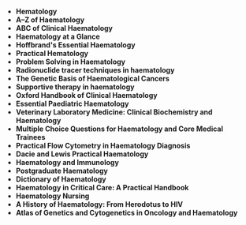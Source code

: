  

<ul>
  
 <li><b><a target="_blank" href="https://github.com/manjunath5496/Haematology-Books/blob/master/hae(1).pdf" style="text-decoration:none;">Hematology</a></b></li>
  
<li><b><a target="_blank" href="https://github.com/manjunath5496/Haematology-Books/blob/master/hae(2).pdf" style="text-decoration:none;">A–Z
of Haematology</a></b></li>

<li><b><a target="_blank" href="https://github.com/manjunath5496/Haematology-Books/blob/master/hae(3).pdf" style="text-decoration:none;">ABC of Clinical Haematology</a></b></li>                         
  <li><b><a target="_blank" href="https://github.com/manjunath5496/Haematology-Books/blob/master/hae(4).pdf" style="text-decoration:none;">Haematology at a Glance</a></b></li>
  
   <li><b><a target="_blank" href="https://github.com/manjunath5496/Haematology-Books/blob/master/hae(5).rar" style="text-decoration:none;">Hoffbrand's Essential Haematology</a></b></li>  
   
 <li><b><a target="_blank" href="https://github.com/manjunath5496/Haematology-Books/blob/master/hae(6).pdf" style="text-decoration:none;">Practical Hematology</a></b></li>
  
<li><b><a target="_blank" href="https://github.com/manjunath5496/Haematology-Books/blob/master/hae(7).pdf" style="text-decoration:none;"> Problem Solving in Haematology</a></b></li>

 <li><b><a target="_blank" href="https://github.com/manjunath5496/Haematology-Books/blob/master/hae(8).pdf" style="text-decoration:none;">Radionuclide tracer techniques in haematology</a></b></li>
  
<li><b><a target="_blank" href="https://github.com/manjunath5496/Haematology-Books/blob/master/hae(9).pdf" style="text-decoration:none;">The Genetic Basis of Haematological Cancers</a></b></li>

<li><b><a target="_blank" href="https://github.com/manjunath5496/Haematology-Books/blob/master/hae(10).pdf" style="text-decoration:none;">Supportive therapy in haematology</a></b></li>                         
  <li><b><a target="_blank" href="https://github.com/manjunath5496/Haematology-Books/blob/master/hae(11).pdf" style="text-decoration:none;">Oxford Handbook of Clinical Haematology</a></b></li>
  
   <li><b><a target="_blank" href="https://github.com/manjunath5496/Haematology-Books/blob/master/hae(12).pdf" style="text-decoration:none;">Essential Paediatric Haematology</a></b></li>  
   

<li><b><a target="_blank" href="https://github.com/manjunath5496/Haematology-Books/blob/master/hae(13).pdf" style="text-decoration:none;">Veterinary Laboratory Medicine: Clinical Biochemistry and Haematology</a></b></li>

<li><b><a target="_blank" href="https://github.com/manjunath5496/Haematology-Books/blob/master/hae(14).pdf" style="text-decoration:none;">Multiple Choice Questions for Haematology and Core Medical Trainees</a></b></li>                         
  <li><b><a target="_blank" href="https://github.com/manjunath5496/Haematology-Books/blob/master/hae(15).pdf" style="text-decoration:none;">Practical Flow Cytometry in Haematology Diagnosis</a></b></li>
  
   <li><b><a target="_blank" href="https://github.com/manjunath5496/Haematology-Books/blob/master/hae(16).pdf" style="text-decoration:none;">Dacie and Lewis Practical Haematology</a></b></li>  
   
  <li><b><a target="_blank" href="https://github.com/manjunath5496/Haematology-Books/blob/master/hae(17).pdf" style="text-decoration:none;">Haematology and Immunology</a></b></li>
  
   <li><b><a target="_blank" href="https://github.com/manjunath5496/Haematology-Books/blob/master/hae(18).rar" style="text-decoration:none;">Postgraduate Haematology</a></b></li>  

 <li><b><a target="_blank" href="https://github.com/manjunath5496/Haematology-Books/blob/master/hae(19).pdf" style="text-decoration:none;">Dictionary of Haematology</a></b></li>
  
   <li><b><a target="_blank" href="https://github.com/manjunath5496/Haematology-Books/blob/master/hae(20).pdf" style="text-decoration:none;">Haematology in Critical Care: A Practical Handbook</a></b></li>  
   
  <li><b><a target="_blank" href="https://github.com/manjunath5496/Haematology-Books/blob/master/hae(21).pdf" style="text-decoration:none;">Haematology Nursing</a></b></li>

  <li><b><a target="_blank" href="https://github.com/manjunath5496/Haematology-Books/blob/master/hae(22).pdf" style="text-decoration:none;">A History of Haematology: From Herodotus to HIV</a></b></li>  
   
  <li><b><a target="_blank" href="https://github.com/manjunath5496/Haematology-Books/blob/master/hae(23).pdf" style="text-decoration:none;">Atlas of Genetics and Cytogenetics in Oncology and Haematology</a></b></li>


     
 </ul>

